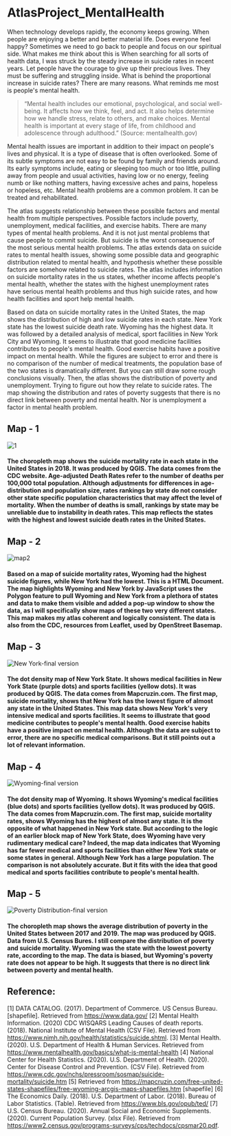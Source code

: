 # AtlasProject_MentalHealth

When technology develops rapidly, the economy keeps growing. When people are enjoying a better and better material life. Does everyone feel happy? Sometimes we need to go back to people and focus on our spiritual side. What makes me think about this is When searching for all sorts of health data, I was struck by the steady increase in suicide rates in recent years. Let people have the courage to give up their precious lives. They must be suffering and struggling inside. What is behind the proportional increase in suicide rates? There are many reasons. What reminds me most is people's mental health.

> “Mental health includes our emotional, psychological, and social well-being. It affects how we think, feel, and act. It also helps determine how we handle stress, relate to others, and make choices. Mental health is important at every stage of life, from childhood and adolescence through adulthood.” (Source: mentalhealth.gov)

Mental health issues are important in addition to their impact on people's lives and physical. It is a type of disease that is often overlooked. Some of its subtle symptoms are not easy to be found by family and friends around. Its early symptoms include, eating or sleeping too much or too little, pulling away from people and usual activities, having low or no energy, feeling numb or like nothing matters, having excessive aches and pains, hopeless or hopeless, etc. Mental health problems are a common problem. It can be treated and rehabilitated.

The atlas suggests relationship between these possible factors and mental health from multiple perspectives. Possible factors include poverty, unemployment, medical facilities, and exercise habits. There are many types of mental health problems. And it is not just mental problems that cause people to commit suicide. But suicide is the worst consequence of the most serious mental health problems. The atlas extends data on suicide rates to mental health issues, showing some possible data and geographic distribution related to mental health, and hypothesis whether these possible factors are somehow related to suicide rates. The atlas includes information on suicide mortality rates in the us states, whether income affects people's mental health, whether the states with the highest unemployment rates have serious mental health problems and thus high suicide rates, and how health facilities and sport help mental health.

Based on data on suicide mortality rates in the United States, the map shows the distribution of high and low suicide rates in each state. New York state has the lowest suicide death rate. Wyoming has the highest data. It was followed by a detailed analysis of medical, sport facilities in New York City and Wyoming. It seems to illustrate that good medicine facilities contributes to people's mental health. Good exercise habits have a positive impact on mental health. While the figures are subject to error and there is no comparison of the number of medical treatments, the population base of the two states is dramatically different. But you can still draw some rough conclusions visually. Then, the atlas shows the distribution of poverty and unemployment. Trying to figure out how they relate to suicide rates. The map showing the distribution and rates of poverty suggests that there is no direct link between poverty and mental health. Nor is unemployment a factor in mental health problem.

## Map - 1
![1](https://user-images.githubusercontent.com/77243665/120417126-2788be00-c313-11eb-82cb-01a60fd580c4.JPG)

#### The choropleth map shows the suicide mortality rate in each state in the United States in 2018. It was produced by QGIS. The data comes from the CDC website. Age-adjusted Death Rates refer to the number of deaths per 100,000 total population. Although adjustments for differences in age-distribution and population size, rates rankings by state do not consider other state specific population characteristics that may affect the level of mortality. When the number of deaths is small, rankings by state may be unreliable due to instability in death rates. This map reflects the states with the highest and lowest suicide death rates in the United States.

## Map - 2
![map2](https://user-images.githubusercontent.com/77243665/120417462-b695d600-c313-11eb-8ca8-c26929d507dc.png)

#### Based on a map of suicide mortality rates, Wyoming had the highest suicide figures, while New York had the lowest. This is a HTML Document. The map highlights Wyoming and New York by JavaScript uses the Polygon feature to pull Wyoming and New York from a plethora of states and data to make them visible and added a pop-up window to show the data, as I will specifically show maps of these two very different states. This map makes my atlas coherent and logically consistent. The data is also from the CDC, resources from Leaflet, used by OpenStreet Basemap.

## Map - 3
![New York-final version](https://user-images.githubusercontent.com/77243665/120417632-05437000-c314-11eb-8e5e-67588c41e80f.png)
#### The dot density map of New York State. It shows medical facilities in New York State (purple dots) and sports facilities (yellow dots). It was produced by QGIS. The data comes from Mapcruzin.com. The first map, suicide mortality, shows that New York has the lowest figure of almost any state in the United States. This map data shows New York's very intensive medical and sports facilities. It seems to illustrate that good medicine contributes to people's mental health. Good exercise habits have a positive impact on mental health. Although the data are subject to error, there are no specific medical comparisons. But it still points out a lot of relevant information.

## Map - 4
![Wyoming-final version](https://user-images.githubusercontent.com/77243665/120417840-5bb0ae80-c314-11eb-8b16-2634209d0398.png)
#### The dot density map of Wyoming. It shows Wyoming's medical facilities (blue dots) and sports facilities (yellow dots). It was produced by QGIS. The data comes from Mapcruzin.com. The first map, suicide mortality rates, shows Wyoming has the highest of almost any state. It is the opposite of what happened in New York state. But according to the logic of an earlier block map of New York State, does Wyoming have very rudimentary medical care? Indeed, the map data indicates that Wyoming has far fewer medical and sports facilities than either New York state or some states in general. Although New York has a large population. The comparison is not absolutely accurate. But it fits with the idea that good medical and sports facilities contribute to people's mental health.

## Map - 5
![Poverty Distribution-final version](https://user-images.githubusercontent.com/77243665/120417971-974b7880-c314-11eb-8765-7e59c787c292.png)
#### The choropleth map shows the average distribution of poverty in the United States between 2017 and 2019. The map was produced by QGIS. Data from U.S. Census Bures. I still compare the distribution of poverty and suicide mortality. Wyoming was the state with the lowest poverty rate, according to the map. The data is biased, but Wyoming's poverty rate does not appear to be high. It suggests that there is no direct link between poverty and mental health.

## Reference:
[1] DATA CATALOG. (2017). Department of Commerce. US Census Bureau. [shapefile]. Retrieved from https://www.data.gov/
[2] Mental Health Information. (2020) CDC WISQARS Leading Causes of death reports. (2018). National Institute of Mental Health (CSV File). Retrieved from https://www.nimh.nih.gov/health/statistics/suicide.shtml.
[3] Mental Health. (2020). U.S. Department of Health & Human Services. Retrieved from https://www.mentalhealth.gov/basics/what-is-mental-health
[4] National Center for Health Statistics. (2020). U.S. Department of Health. (2020). Center for Disease Control and Prevention. (CSV File). Retrieved from https://www.cdc.gov/nchs/pressroom/sosmap/suicide-mortality/suicide.htm
[5] Retrieved from https://mapcruzin.com/free-united-states-shapefiles/free-wyoming-arcgis-maps-shapefiles.htm [shapefile]
[6] The Economics Daily. (2018). U.S. Department of Labor. (2018). Bureau of Labor Statistics. (Table). Retrieved from https://www.bls.gov/opub/ted/
[7] U.S. Census Bureau. (2020). Annual Social and Economic Supplements. (2020). Current Population Survey. (xlsx File). Retrieved from https://www2.census.gov/programs-surveys/cps/techdocs/cpsmar20.pdf.
